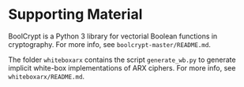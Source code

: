 # Supporting Material

BoolCrypt is a Python 3 library for vectorial Boolean functions in cryptography.
For more info, see `boolcrypt-master/README.md`.

The folder `whiteboxarx` contains the script `generate_wb.py` to generate
implicit white-box implementations of ARX ciphers.
For more info, see `whiteboxarx/README.md`.
